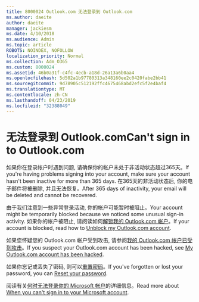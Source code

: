 ```yaml
---
title: 8000024 Outlook.com 无法登录到 Outlook.com
ms.author: daeite
author: daeite
manager: jackiesm
ms.date: 4/10/2018
ms.audience: Admin
ms.topic: article
ROBOTS: NOINDEX, NOFOLLOW
localization_priority: Normal
ms.collection: Adm_O365
ms.custom: 8000024
ms.assetid: 46b0a31f-c4fc-4ecb-a18d-26a13a6b0aa4
ms.openlocfilehash: 5d502a1b97780313a348160ee2c0420fabe2bb41
ms.sourcegitcommit: 9d78905c512192ffc4675468abd2efc5f2e4baf4
ms.translationtype: MT
ms.contentlocale: zh-CN
ms.lasthandoff: 04/23/2019
ms.locfileid: "32388049"
---
```

# <a name="cant-sign-in-to-outlookcom"></a><span data-ttu-id="85d49-102">无法登录到 Outlook.com</span><span class="sxs-lookup"><span data-stu-id="85d49-102">Can't sign in to Outlook.com</span></span>

<span data-ttu-id="85d49-103">如果你在登录帐户时遇到问题, 请确保你的帐户未处于非活动状态超过365天。</span><span class="sxs-lookup"><span data-stu-id="85d49-103">If you're having problems signing into your account, make sure your account hasn't been inactive for more than 365 days.</span></span> <span data-ttu-id="85d49-104">在365天的非活动状态后, 你的电子邮件将被删除, 并且无法恢复。</span><span class="sxs-lookup"><span data-stu-id="85d49-104">After 365 days of inactivity, your email will be deleted and cannot be recovered.</span></span>
  
<span data-ttu-id="85d49-105">由于我们注意到一些异常登录活动, 你的帐户可能暂时被阻止。</span><span class="sxs-lookup"><span data-stu-id="85d49-105">Your account might be temporarily blocked because we noticed some unusual sign-in activity.</span></span> <span data-ttu-id="85d49-106">如果你的帐户被阻止, 请阅读如何[解锁我的 Outlook.com 帐户](https://support.office.com/article/f4ad2701-d166-4d8b-8a6a-9af2a1f8a4c4)。</span><span class="sxs-lookup"><span data-stu-id="85d49-106">If your account is blocked, read how to [Unblock my Outlook.com account](https://support.office.com/article/f4ad2701-d166-4d8b-8a6a-9af2a1f8a4c4).</span></span>
  
<span data-ttu-id="85d49-107">如果您怀疑您的 Outlook.com 帐户受到攻击, 请参阅[我的 Outlook.com 帐户已受到攻击](https://support.office.com/article/35993ac5-ac2f-494e-aacb-5232dda453d8)。</span><span class="sxs-lookup"><span data-stu-id="85d49-107">If you suspect your Outlook.com account has been hacked, see [My Outlook.com account has been hacked](https://support.office.com/article/35993ac5-ac2f-494e-aacb-5232dda453d8).</span></span>
  
<span data-ttu-id="85d49-108">如果你忘记或丢失了密码, 则可以[重置密码](https://go.microsoft.com/fwlink/p/?LinkID=242804)。</span><span class="sxs-lookup"><span data-stu-id="85d49-108">If you've forgotten or lost your password, you can [Reset your password](https://go.microsoft.com/fwlink/p/?LinkID=242804).</span></span>
  
<span data-ttu-id="85d49-109">阅读有关[何时无法登录你的 Microsoft 帐户](https://go.microsoft.com/fwlink/p/?linkid=837479)的详细信息。</span><span class="sxs-lookup"><span data-stu-id="85d49-109">Read more about [When you can't sign in to your Microsoft account](https://go.microsoft.com/fwlink/p/?linkid=837479).</span></span>
  

